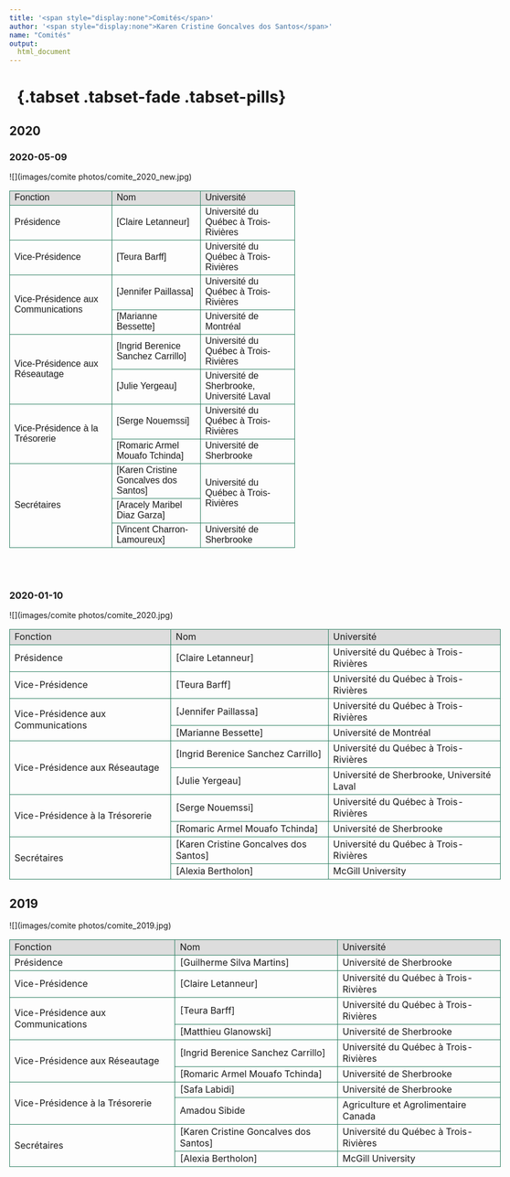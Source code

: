 ```yaml
---
title: '<span style="display:none">Comités</span>'
author: '<span style="display:none">Karen Cristine Goncalves dos Santos</span>'
name: "Comités"
output:
  html_document
---
```

<head>
<link rel="apple-touch-icon" sizes="180x180" href="/apple-touch-icon.png">
<link rel="icon" type="image/png" sizes="32x32" href="/favicon-32x32.png">
<link rel="icon" type="image/png" sizes="16x16" href="/favicon-16x16.png">
<link rel="manifest" href="/site.webmanifest">
<link rel="mask-icon" href="/safari-pinned-tab.svg" color="#5bbad5">
<meta name="msapplication-TileColor" content="#da532c">
<meta name="theme-color" content="#ffffff">
<meta charset="utf-8">
<meta name="viewport" content="width=device-width, initial-scale=1">
<link rel="stylesheet" href="./column_text_style.css">

<style>
body {max-width: 100%}

.row { padding: 0; margin: auto}

.col-lg-6 > img { width: 500px; max-width: 100%}

.col-lg-6 > table {
  font-family: arial, sans-serif;
  border-collapse: collapse;
  max-width: 100%;
  overflow-x:auto;
  overflow: scroll; 
  max-width: 100%;
  height: auto;
  width: 500px;
}

td, th {
  border: 1px solid rgba(50, 130, 102);
  text-align: left;
  height: auto;
  width: auto;
}
thead {
  background-color: #dddddd;
  overflow: scroll;
  height: auto;
  width: auto;

}

</style>
</head>

<div class="container-fluid">

# &nbsp; {.tabset .tabset-fade .tabset-pills} 

## 2020

### 2020-05-09

<div class="row mx-0 no-gutters">
<div class="col-lg-6 px-0">
![](images/comite photos/comite_2020_new.jpg) 
</div>
<div class="col-lg-6  px-0 table-responsive">

<table>
<thead>
<tr>
<td scope="col">Fonction</td><td scope="col">Nom</td><td scope="col">Université</td>
</tr>
</thead>
<tbody>
<tr>
<td scope="row">Présidence</td><td>[Claire Letanneur]</td><td>Université du Québec à Trois-Rivières</td>
</tr>
<tr>
<td scope="row">Vice-Présidence</td><td>[Teura Barff]</td><td>Université du Québec à Trois-Rivières</td>
</tr>
<tr>
<td  scope="row" rowspan="2">Vice-Présidence aux Communications</td><td>[Jennifer Paillassa]</td><td>Université du Québec à Trois-Rivières</td>
</tr>
<tr>
<td>[Marianne Bessette]</td><td>Université de Montréal</td>
</tr>
<tr>
<td  scope="row" rowspan="2">Vice-Présidence aux Réseautage</td><td>[Ingrid Berenice Sanchez Carrillo]</td><td>Université du Québec à Trois-Rivières</td>
</tr>
<tr>
<td>[Julie Yergeau]</td><td>Université de Sherbrooke, Université Laval</td>
</tr>
<tr>
<td  scope="row" rowspan="2">Vice-Présidence à la Trésorerie</td><td>[Serge Nouemssi]</td><td>Université du Québec à Trois-Rivières</td>
</tr>
<tr>
<td>[Romaric Armel Mouafo Tchinda]</td><td>Université de Sherbrooke</td>
</tr>
<tr>
<td  scope="row" rowspan="3">Secrétaires</td><td>[Karen Cristine Goncalves dos Santos]</td><td rowspan="2">Université du Québec à Trois-Rivières</td>
</tr>
<tr>
<td>[Aracely Maribel Diaz Garza]</td>
</tr>
<tr>
<td>[Vincent Charron-Lamoureux]</td><td>Université de Sherbrooke</td>
</tr>
</tbody>
</table>
</div>
</div>


<br><br>

### 2020-01-10

<div class="row">
<div class="col-md-7">
![](images/comite photos/comite_2020.jpg) 
</div>
<div class="col-md-5">

<table>
<thead>
<tr>
<td scope="col">Fonction</td><td scope="col">Nom</td><td scope="col">Université</td>
</tr>
</thead>
<tbody>
<tr>
<td  scope="row">Présidence</td><td>[Claire Letanneur]</td><td>Université du Québec à Trois-Rivières</td>
</tr>
<tr>
<td  scope="row">Vice-Présidence</td><td>[Teura Barff]</td><td>Université du Québec à Trois-Rivières</td>
</tr>
<tr>
<td  scope="row" rowspan="2">Vice-Présidence aux Communications</td><td>[Jennifer Paillassa]</td><td>Université du Québec à Trois-Rivières</td>
</tr>
<tr>
<td>[Marianne Bessette]</td><td>Université de Montréal</td>
</tr>
<tr>
<td  scope="row" rowspan="2">Vice-Présidence aux Réseautage</td><td>[Ingrid Berenice Sanchez Carrillo]</td><td>Université du Québec à Trois-Rivières</td>
</tr>
<tr>
<td>[Julie Yergeau]</td><td>Université de Sherbrooke, Université Laval</td>
</tr>
<tr>
<td  scope="row" rowspan="2">Vice-Présidence à la Trésorerie</td><td>[Serge Nouemssi]</td><td>Université du Québec à Trois-Rivières</td>
</tr>
<tr>
<td>[Romaric Armel Mouafo Tchinda]</td><td>Université de Sherbrooke</td>
</tr>
<tr>
<td  scope="row" rowspan="2"> Secrétaires</td><td>[Karen Cristine Goncalves dos Santos]</td><td>Université du Québec à Trois-Rivières</td>
</tr>
<tr>
<td>[Alexia Bertholon]</td>
<td>McGill University</td>
</tr>
</tbody>
</table>
</div>
</div>

##  2019

<div class="row">
<div class="col-md-7">
![](images/comite photos/comite_2019.jpg)

</div>
<div class="col-md-5">

<table>
<thead>
<tr>
<td scope="col">Fonction</td><td scope="col">Nom</td><td scope="col">Université</td>
</tr>
</thead>
<tbody>
<tr>
<td  scope="row">Présidence</td><td>[Guilherme Silva Martins]</td><td>Université de Sherbrooke</td>
</tr>
<tr>
<td  scope="row">Vice-Présidence</td><td>[Claire Letanneur]</td><td>Université du Québec à Trois-Rivières</td>
</tr>
<tr>
<td  scope="row" rowspan="2">Vice-Présidence aux Communications</td><td>[Teura Barff]</td><td>Université du Québec à Trois-Rivières</td>
</tr>
<tr>
<td>[Matthieu Glanowski]</td><td>Université de Sherbrooke</td>
</tr>
<tr>
<td  scope="row" rowspan="2">Vice-Présidence aux Réseautage</td><td>[Ingrid Berenice Sanchez Carrillo]</td><td>Université du Québec à Trois-Rivières</td>
</tr>
<tr>
<td>[Romaric Armel Mouafo Tchinda]</td><td>Université de Sherbrooke</td>
</tr>
<tr>
<td  scope="row" rowspan="2">Vice-Présidence à la Trésorerie</td><td>[Safa Labidi]</td><td>Université de Sherbrooke</td>
</tr>
<tr>
<td>Amadou Sibide</td><td>Agriculture et Agrolimentaire Canada</td>
</tr>
<tr>
<td  scope="row" rowspan="2"> Secrétaires</td><td>[Karen Cristine Goncalves dos Santos]</td><td>Université du Québec à Trois-Rivières</td>
</tr>
<tr>
<td>[Alexia Bertholon]</td>
<td>McGill University</td>
</tr>
</tbody>
</table>
</div>
</div>

[Aracely Maribel Diaz Garza]: https://www.linkedin.com/in/aracely-maribel-diaz-garza-6989b5169/
[Vincent Charron-Lamoureux]: https://www.researchgate.net/profile/Vincent_Charron-Lamoureux
[Jennifer Paillassa]: https://www.linkedin.com/in/jennifer-paillassa-087600a3/
[Marianne Bessette]: https://www.linkedin.com/in/marianne-bessette-b16287146/
[Julie Yergeau]: https://www.linkedin.com/in/julie-yergeau-b58508186/
[Serge Nouemssi]: https://www.linkedin.com/in/serge-basile-nouemssi-a95913121/
[Guilherme Silva Martins]: https://www.linkedin.com/in/guilherme-martins-1268202b/
[Claire Letanneur]: https://www.researchgate.net/profile/Claire_Letanneur
[Teura Barff]: https://www.linkedin.com/in/teura-barff-66526647/
[Matthieu Glanowski]: https://www.linkedin.com/in/matthieu-glanowski-585254116/
[Ingrid Berenice Sanchez Carrillo]: https://www.linkedin.com/in/ingrid-sanchez/
[Romaric Armel Mouafo Tchinda]: https://www.linkedin.com/in/romaric-armel-mouafo-tchinda-ba266185/
[Safa Labidi]: https://www.linkedin.com/in/safa-labidi-41749b73/
[Karen Cristine Goncalves dos Santos]: https://www.linkedin.com/in/karen-cristine-gon%C3%A7alves-dos-santos-05847a113/
[Alexia Bertholon]: https://www.linkedin.com/in/alexiabertholon/
